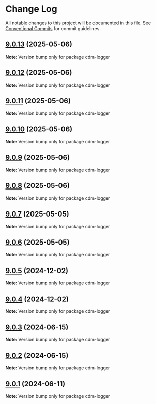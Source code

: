 # Change Log

All notable changes to this project will be documented in this file.
See [Conventional Commits](https://conventionalcommits.org) for commit guidelines.

## [9.0.13](https://github.com/cdmbase/cdm-logger/compare/v9.0.12...v9.0.13) (2025-05-06)

**Note:** Version bump only for package cdm-logger





## [9.0.12](https://github.com/cdmbase/cdm-logger/compare/v9.0.11...v9.0.12) (2025-05-06)

**Note:** Version bump only for package cdm-logger





## [9.0.11](https://github.com/cdmbase/cdm-logger/compare/v9.0.10...v9.0.11) (2025-05-06)

**Note:** Version bump only for package cdm-logger





## [9.0.10](https://github.com/cdmbase/cdm-logger/compare/v9.0.9...v9.0.10) (2025-05-06)

**Note:** Version bump only for package cdm-logger





## [9.0.9](https://github.com/cdmbase/cdm-logger/compare/v9.0.8...v9.0.9) (2025-05-06)

**Note:** Version bump only for package cdm-logger





## [9.0.8](https://github.com/cdmbase/cdm-logger/compare/v9.0.7...v9.0.8) (2025-05-06)

**Note:** Version bump only for package cdm-logger





## [9.0.7](https://github.com/cdmbase/cdm-logger/compare/v9.0.6...v9.0.7) (2025-05-05)

**Note:** Version bump only for package cdm-logger





## [9.0.6](https://github.com/cdmbase/cdm-logger/compare/v9.0.5...v9.0.6) (2025-05-05)

**Note:** Version bump only for package cdm-logger





## [9.0.5](https://github.com/cdmbase/cdm-logger/compare/v9.0.4...v9.0.5) (2024-12-02)

**Note:** Version bump only for package cdm-logger





## [9.0.4](https://github.com/cdmbase/cdm-logger/compare/v9.0.3...v9.0.4) (2024-12-02)

**Note:** Version bump only for package cdm-logger





## [9.0.3](https://github.com/cdmbase/cdm-logger/compare/v9.0.2...v9.0.3) (2024-06-15)

**Note:** Version bump only for package cdm-logger





## [9.0.2](https://github.com/cdmbase/cdm-logger/compare/v9.0.1...v9.0.2) (2024-06-15)

**Note:** Version bump only for package cdm-logger





## [9.0.1](https://github.com/cdmbase/cdm-logger/compare/v8.0.7...v9.0.1) (2024-06-11)

**Note:** Version bump only for package cdm-logger
